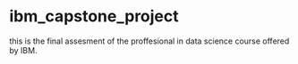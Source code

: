 # ibm_capstone_project
this is the final assesment of the proffesional in data science course offered by IBM.
